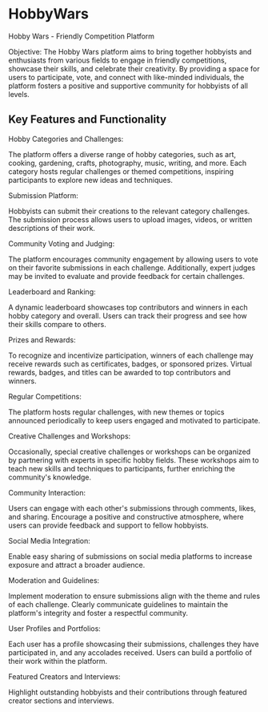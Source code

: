 # HobbyWars
Hobby Wars - Friendly Competition Platform

Objective: The Hobby Wars platform aims to bring together hobbyists and enthusiasts from various fields to engage in friendly competitions, showcase their skills, and celebrate their creativity. By providing a space for users to participate, vote, and connect with like-minded individuals, the platform fosters a positive and supportive community for hobbyists of all levels.

Key Features and Functionality
---------------------------------------------------

Hobby Categories and Challenges:

The platform offers a diverse range of hobby categories, such as art, cooking, gardening, crafts, photography, music, writing, and more.
Each category hosts regular challenges or themed competitions, inspiring participants to explore new ideas and techniques.

Submission Platform:

Hobbyists can submit their creations to the relevant category challenges.
The submission process allows users to upload images, videos, or written descriptions of their work.

Community Voting and Judging:

The platform encourages community engagement by allowing users to vote on their favorite submissions in each challenge.
Additionally, expert judges may be invited to evaluate and provide feedback for certain challenges.

Leaderboard and Ranking:

A dynamic leaderboard showcases top contributors and winners in each hobby category and overall.
Users can track their progress and see how their skills compare to others.

Prizes and Rewards:

To recognize and incentivize participation, winners of each challenge may receive rewards such as certificates, badges, or sponsored prizes.
Virtual rewards, badges, and titles can be awarded to top contributors and winners.

Regular Competitions:

The platform hosts regular challenges, with new themes or topics announced periodically to keep users engaged and motivated to participate.

Creative Challenges and Workshops:

Occasionally, special creative challenges or workshops can be organized by partnering with experts in specific hobby fields.
These workshops aim to teach new skills and techniques to participants, further enriching the community's knowledge.

Community Interaction:

Users can engage with each other's submissions through comments, likes, and sharing.
Encourage a positive and constructive atmosphere, where users can provide feedback and support to fellow hobbyists.

Social Media Integration:

Enable easy sharing of submissions on social media platforms to increase exposure and attract a broader audience.

Moderation and Guidelines:

Implement moderation to ensure submissions align with the theme and rules of each challenge.
Clearly communicate guidelines to maintain the platform's integrity and foster a respectful community.

User Profiles and Portfolios:

Each user has a profile showcasing their submissions, challenges they have participated in, and any accolades received.
Users can build a portfolio of their work within the platform.

Featured Creators and Interviews:

Highlight outstanding hobbyists and their contributions through featured creator sections and interviews.


